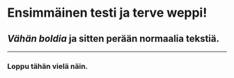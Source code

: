 # Ensimmäinen testi ja terve weppi!

## *Vähän boldia* ja sitten perään normaalia tekstiä.

---

### Loppu tähän vielä näin.
